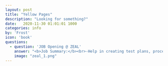 ```yaml
---
layout: post
title: "Yellow Pages"
description: "Looking for something?"
date:   2020-11-30 01:01:01 1000
categories: info
by: 'Frost'
icon: 'book'
questions:
  - question: 'JOB Opening @ ZEAL'
    answer: "<b>Job Summary:</b><br>-Help in creating test plans, procedures and Test cases/scenarios to ensure that overall quality is delivered<br>-Execute manual and automated test cases and scripts<br>-Participate in reviewing system functional and usability requirements.<br>-Identify and document all bugs or defects found during functional, regression, compatibility, performance and other tests<br>-Document and validate resolution of identified bugs<br>-Assist in implementing improvements in test methods and strategies<br><br>"
    image: "zeal_1.png"
---
```

